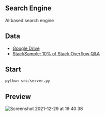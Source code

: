 ## Search Engine
AI based search engine

## Data
* [Google Drive](https://drive.google.com/drive/folders/1GxxEbxfR2zp4_0VHVwY_G3dXoMnL3eG1?usp=sharing)
* [StackSample: 10% of Stack Overflow Q&A](https://www.kaggle.com/stackoverflow/stacksample?select=Questions.csv)

## Start
```python
python src/server.py
```

## Preview
![Screenshot 2021-12-29 at 19 40 38](https://user-images.githubusercontent.com/55096567/147684834-bf11e067-a348-466f-9bae-48e360218e63.png)
